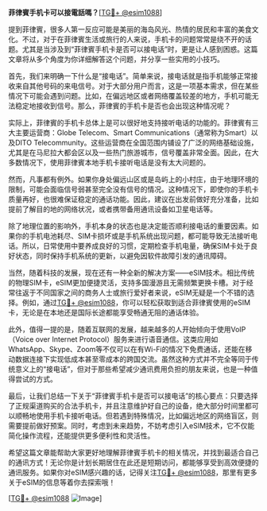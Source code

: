 **菲律賓手机卡可以接電話嗎？**[[TG💪+ @esim1088](https://t.me/s/esim1088)]

提到菲律賓，很多人第一反应可能是美丽的海岛风光、热情的居民和丰富的美食文化。不过，对于在菲律賓生活或旅行的人来说，手机卡的问题常常是绕不开的话题。尤其是当涉及到“菲律賓手机卡是否可以接电话”时，更是让人感到困惑。这篇文章将从多个角度为你详细解答这个问题，并分享一些实用的小技巧。

首先，我们来明确一下什么是“接电话”。简单来说，接电话就是指手机能够正常接收来自其他号码的来电信号。对于大部分用户而言，这是一项基本需求，但在某些情况下可能会遇到问题。比如，在偏远地区或者网络覆盖较差的地方，手机可能无法稳定地接收到信号。那么，菲律賓的手机卡是否也会出现这种情况呢？

实际上，菲律賓的手机卡总体上是可以很好地支持接听电话的功能的。菲律賓有三大主要运营商：Globe Telecom、Smart Communications（通常称为Smart）以及DITO Telecommunity。这些运营商在全国范围内铺设了广泛的网络基础设施，尤其是在马尼拉大都会区以及一些热门旅游城市，信号覆盖非常全面。因此，在大多数情况下，使用菲律賓本地手机卡接听电话是没有太大问题的。

然而，凡事都有例外。如果你身处偏远山区或是岛屿上的小村庄，由于地理环境的限制，可能会面临信号弱甚至完全没有信号的情况。这种情况下，即使你的手机卡质量再好，也很难保证稳定的通话功能。因此，建议在出发前做好充分准备，比如提前了解目的地的网络状况，或者携带备用通讯设备如卫星电话等。

除了地理位置的影响外，手机本身的状态也是决定能否顺利接电话的重要因素。如果你的手机电池耗尽、SIM卡损坏或是手机系统出现问题，都可能导致无法接听电话。所以，日常使用中要养成良好的习惯，定期检查手机电量，确保SIM卡处于良好状态，同时保持手机系统的更新，以避免因软件故障引发的通讯障碍。

当然，随着科技的发展，现在还有一种全新的解决方案——eSIM技术。相比传统的物理SIM卡，eSIM更加便捷灵活，支持多国漫游且无需频繁更换卡槽。对于经常往返于不同国家之间的商务人士或旅行爱好者来说，eSIM无疑是一个不错的选择。例如，通过[TG💪+ @esim1088](https://t.me/s/esim1088)，你可以轻松获取到适合菲律賓使用的eSIM卡，无论是在本地还是国际长途都能享受畅通无阻的通话体验。

此外，值得一提的是，随着互联网的发展，越来越多的人开始倾向于使用VoIP（Voice over Internet Protocol）服务来进行语音通信。这类应用如WhatsApp、Skype、Zoom等不仅可以在有Wi-Fi的情况下免费通话，还能在移动数据连接下实现低成本甚至零成本的跨国交流。虽然这种方式并不完全等同于传统意义上的“接电话”，但对于那些希望减少通讯费用负担的朋友来说，也是一种值得尝试的方式。

最后，让我们总结一下关于“菲律賓手机卡是否可以接电话”的核心要点：只要选择了正规渠道购买的合法手机卡，并且注意维护好自己的设备，绝大部分时间里都可以顺畅地使用手机卡接听电话。但若遇到特殊情况，比如偏远地区的网络盲区，则需要提前做好预案。同时，考虑到未来趋势，不妨考虑引入eSIM技术，它不仅能简化操作流程，还能提供更多便利性和灵活性。

希望这篇文章能帮助大家更好地理解菲律賓手机卡的相关情况，并找到最适合自己的通讯方式！无论你是计划长期居住在此还是短期访问，都能够享受到高效便捷的通讯服务。如果你对eSIM感兴趣的话，记得关注[TG💪+ @esim1088](https://t.me/s/esim1088)，那里有更多关于eSIM的信息等着你去探索哦！

[[TG💪+ @esim1088](https://t.me/s/esim1088) ![Image](https://i.postimg.cc/4NQfJmqS/Snipaste-2025-05-13-00-14-12.png)]